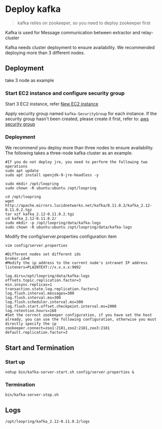 # Deploy kafka

> kafka relies on zookeeper, so you need to deploy zookeeper first

Kafka is used for Message communication between extractor and relay-cluster

Kafka needs cluster deployment to ensure availability. We recommended deploying more than 3 different nodes.

## Deployment
take 3 node as example

### Start EC2 instance and configure security group
Start 3 EC2 instance, refer [New EC2 instance](new_ec2.md)

Apply security group named `kafka-SecurityGroup` for each instance. If the security group hasn't been created, please create it first, refer to: [aws security group](security_group.md)

### Deployment

We recommend you deploy more than three nodes to ensure availability. The following takes a three-node kafka cluster as an example.
```
#If you do not deploy jre, you need to perform the following two operations
sudo apt update
sudo apt install openjdk-9-jre-headless -y

sudo mkdir /opt/loopring
sudo chown -R ubuntu:ubuntu /opt/loopring

cd /opt/loopring
wget http://apache.mirrors.lucidnetworks.net/kafka/0.11.0.2/kafka_2.12-0.11.0.2.tgz
tar xzf kafka_2.12-0.11.0.2.tgz
cd kafka_2.12-0.11.0.2/
sudo mkdir -p /opt/loopring/data/kafka-logs
sudo chown -R ubuntu:ubuntu /opt/loopring/data/kafka-logs
```
Modify the config/server.properties configuration item

`vim config/server.properties`
```
#Different nodes set different ids
broker.id=0
#Modify the ip address to the current node's intranet IP address
listeners=PLAINTEXT://x.x.x.x:9092

log.dirs=/opt/loopring/data/kafka-logs
offsets.topic.replication.factor=3
min.insync.replicas=1
transaction.state.log.replication.factor=2
log.flush.interval.messages=300
log.flush.interval.ms=300
log.flush.scheduler.interval.ms=300
log.flush.start.offset.checkpoint.interval.ms=2000
log.retention.hours=168
#Set the correct zookeeper configuration, if you have set the host already, you can use the following configuration, otherwise you must directly specify the ip
zookeeper.connect=zoo1:2181,zoo2:2181,zoo3:2181
default.replication.factor=3
```

## Start and Termination
### Start up
`nohup bin/kafka-server-start.sh config/server.properties &`

### Termination
`bin/kafka-server-stop.sh`

## Logs
`/opt/loopring/kafka_2.12-0.11.0.2/logs`
